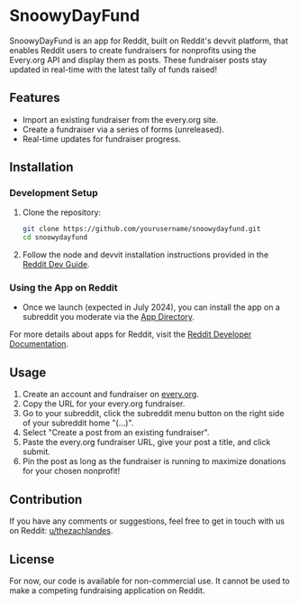 # SnoowyDayFund

SnoowyDayFund is an app for Reddit, built on Reddit's devvit platform, that enables Reddit users to create fundraisers for nonprofits using the Every.org API and display them as posts. These fundraiser posts stay updated in real-time with the latest tally of funds raised!

## Features

- Import an existing fundraiser from the every.org site.
- Create a fundraiser via a series of forms (unreleased).
- Real-time updates for fundraiser progress.

## Installation

### Development Setup

1. Clone the repository:
    ```sh
    git clone https://github.com/yourusername/snoowydayfund.git
    cd snoowydayfund
    ```

2. Follow the node and devvit installation instructions provided in the [Reddit Dev Guide](https://developers.reddit.com/docs/next/dev_guide).

### Using the App on Reddit

- Once we launch (expected in July 2024), you can install the app on a subreddit you moderate via the [App Directory](https://developers.reddit.com/apps/snoowy-day-fund).

For more details about apps for Reddit, visit the [Reddit Developer Documentation](https://developers.reddit.com/docs/next/mod_resources).

## Usage

1. Create an account and fundraiser on [every.org](https://every.org).
2. Copy the URL for your every.org fundraiser.
3. Go to your subreddit, click the subreddit menu button on the right side of your subreddit home "(...)".
4. Select "Create a post from an existing fundraiser".
5. Paste the every.org fundraiser URL, give your post a title, and click submit.
6. Pin the post as long as the fundraiser is running to maximize donations for your chosen nonprofit!

## Contribution

If you have any comments or suggestions, feel free to get in touch with us on Reddit: [u/thezachlandes](https://www.reddit.com/user/thezachlandes).

## License

For now, our code is available for non-commercial use. It cannot be used to make a competing fundraising application on Reddit.
